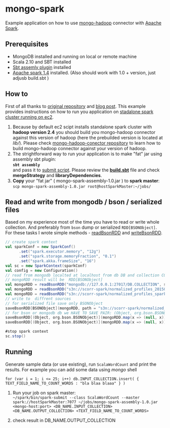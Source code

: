 mongo-spark
===========

Example application on how to use [mongo-hadoop][1] connector with [Apache Spark][2].

[1]: https://github.com/mongodb/mongo-hadoop
[2]: https://spark.incubator.apache.org/


Prerequisites
-------------

* MongoDB installed and running on local or remote machine
* Scala 2.10 and SBT installed
* [Sbt assemly plugin](https://github.com/sbt/sbt-assembly) installed
* [Apache spark 1.4](http://spark.apache.org/docs/1.0.0/index.html) installed. (Also should work with 1.0 + version, just adjusb build.sbt )

How to
-------

First of all thanks to [original repository](https://github.com/plaa/mongo-spark) and [blog post](http://codeforhire.com/2014/02/18/using-spark-with-mongodb/).
This example provides instructions on how to run you application on [stadalone spark cluster running on ec2](http://spark.apache.org/docs/1.0.0/ec2-scripts.html).  
1. Because by default ec2 scipt installs standalone spark cluster with **hadoop version 2.4** you should build you mongo-hadoop connector against this version of hadoop (here the prebuilded version is located at *lib/*). Please check [mongo-hadoop-conector repository](https://github.com/mongodb/mongo-hadoop) to learn how to build mongo-hadoop connector against your version of hadoop.  
2. The strightforward way to run your application is to make "fat" jar using assembly sbt plugin:  
    **`sbt assembly`**  
and pass it to [submit script](http://spark.apache.org/docs/latest/submitting-applications.html). Please review the **[build.sbt](https://github.com/dselivanov/mongo-spark/blob/master/build.sbt)** file and check **mergeStrategy** and **libraryDependencies**.  
3. **Copy** your "fat jar" ( mongo-spark-assembly-1.0.jar ) to **spark master**:  
 `scp mongo-spark-assembly-1.0.jar root@hostSparkMaster:~/jobs/`

Read and write from mongodb / bson / serialized files
-----------------------------------------------------
Based on my experience most of the time you have to read or write whole collection. And preferably from `bson` dump or serialized `RDD[BSONObject]`. For these tasks I wrote simple methods - [readBsonRDD](https://github.com/dselivanov/mongo-spark/blob/master/src/main/scala/mongo_spark/MongoRead.scala) and [writeBsonRDD](https://github.com/dselivanov/mongo-spark/blob/master/src/main/scala/mongo_spark/MongoWrite.scala). 
``` scala
// create spark context
val sparkConf = new SparkConf()
      .set("spark.executor.memory", "12g")
      .set("spark.storage.memoryFraction", "0.1")
      .set("spark.akka.frameSize", "16")
val sc = new SparkContext(sparkConf)
val config = new Configuration()
// read from mongodb localted at localhost from db DB and collection COLLECTION
// mongoRDD result will be  RDD[BSONObject]
val mongoRDD = readBsonRDD("mongodb://127.0.0.1:27017/DB.COLLECTION", sc, "mongodb")
val mongoRDD = readBsonRDD("s3n://scorr-spark/normalized_profiles_20150324", sc, "bson")
val mongoRDD = readBsonRDD("s3n://scorr-spark/normalized_profiles_spark_20150325", sc, "serialized_file")
// write to  diffrent sources
// for serialized file save only BSONObject
saveBsonRDD[BSONObject](mongoRDD, path = "s3n://scorr-spark/normalized_profiles_serialized", format = "serialized_file")
// for bson or mongodb db we HAVE TO SAVE PAIR: (Object, org.bson.BSONObject)
saveBsonRDD[(Object, org.bson.BSONObject)](mongoRDD.map(x => (null, x)), path = "s3n://scorr-spark/normalized_profiles_bson", format = "bson")
saveBsonRDD[(Object, org.bson.BSONObject)](mongoRDD.map(x => (null, x)), path = "mongodb://127.0.0.1:27017/DB.COLLECTION", format = "mongodb")

#stop spark context 
sc.stop()
```

Running
-------

Generate sample data (or use existing), run `ScalaWordCount` and print the results. For example you can add some data using *mongo* shell

`for (var i = 1; i <= 25; i++) db.INPUT_COLLECTION.insert( { TEXT_FIELD_NAME_TO_COUNT_WORDS : "bla blaa blaaa" } )`
    
1. Run your job on spark master:  
  `~/spark/bin/spark-submit --class ScalaWordCount --master spark://hostSparkMaster:7077 ~/jobs/mongo-spark-assembly-1.0.jar <mongo-host:port> <DB_NAME.INPUT_COLLECTION> <DB_NAME.OUTPUT_COLLECTION> <TEXT_FIELD_NAME_TO_COUNT_WORDS>`  

1. check result in DB_NAME.OUTPUT_COLLECTION

